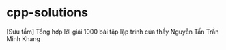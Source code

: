 # cpp-solutions
[Sưu tầm] Tổng hợp lời giải 1000 bài tập lập trình của thầy Nguyễn Tấn Trần Minh Khang
